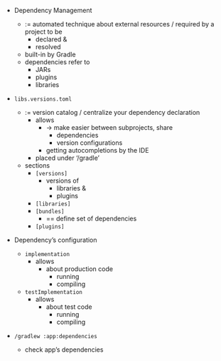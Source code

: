 - Dependency Management
    - := automated technique about external resources / required by a project to be
        - declared &
        - resolved
    - built-in by Gradle
    - dependencies refer to
        - JARs
        - plugins
        - libraries

- `libs.versions.toml`
    - := version catalog / centralize your dependency declaration
        - allows
            - → make easier between subprojects, share
                - dependencies
                - version configurations
            - getting autocompletions by the IDE
        - placed under ‘/gradle’
    - sections
        - `[versions]`
            - versions of
                - libraries &
                - plugins
        - `[libraries]`
        - `[bundles]`
            - == define set of dependencies
        - `[plugins]`

- Dependency’s configuration
    - `implementation`
        - allows
            - about production code
                - running
                - compiling
    - `testImplementation`
        - allows
            - about test code
                - running
                - compiling

- `/gradlew :app:dependencies`
    - check app’s dependencies
